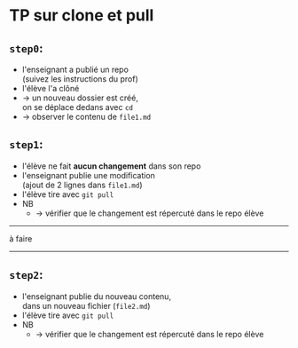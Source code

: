 # TP sur clone et pull

## `step0`:

  * l'enseignant a publié un repo  
    (suivez les instructions du prof)
  * l'élève l'a clôné
  * → un nouveau dossier est créé,  
    on se déplace dedans avec `cd`
  * → observer le contenu de `file1.md`

## `step1`:

  * l'élève ne fait **aucun changement** dans son repo
  * l'enseignant publie une modification  
    (ajout de 2 lignes dans `file1.md`)
  * l'élève tire avec `git pull`  
  * NB
    * → vérifier que le changement est répercuté dans le repo élève

****
à faire
****

## `step2`:

  * l'enseignant publie du nouveau contenu,  
    dans un nouveau fichier (`file2.md`)
  * l'élève tire avec `git pull` 
  * NB
    * → vérifier que le changement est répercuté dans le repo élève
